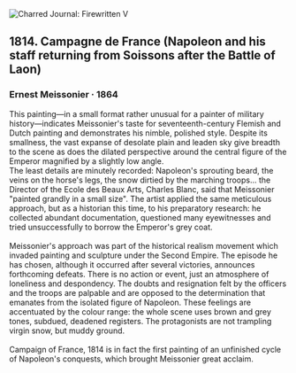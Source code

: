 <div class="artwork-of-the-day">
  <div class="container">
    <div class="img-wrapper">
      <img
        src="https://uploads1.wikiart.org/00381/images/ernest-meissonier/meissonier-ernest-1815-1891-napoleon-everett.jpg!Large.jpg"
        alt="Charred Journal: Firewritten V" />
    </div>
    <div class="artwork-detail">
      <div class="artwork-origin"> 
        <h2 class="artwork-name">1814. Campagne de France (Napoleon and his staff returning from Soissons after the Battle of Laon)</h2>
        <h3 class="artist">
          Ernest Meissonier
                    ·  1864
        </h3>
      </div>
      <p class="description">
        <span class="artwork-description-text ng-binding" ng-bind-html="viewModel.ArtworkOfTheDay.Description | unsafe">This painting—in a small format rather unusual for a painter of military history—indicates Meissonier's taste for seventeenth-century Flemish and Dutch painting and demonstrates his nimble, polished style. Despite its smallness, the vast expanse of desolate plain and leaden sky give breadth to the scene as does the dilated perspective around the central figure of the Emperor magnified by a slightly low angle.
<br>The least details are minutely recorded: Napoleon's sprouting beard, the veins on the horse's legs, the snow dirtied by the marching troops... the Director of the Ecole des Beaux Arts, Charles Blanc, said that Meissonier "painted grandly in a small size". The artist applied the same meticulous approach, but as a historian this time, to his preparatory research: he collected abundant documentation, questioned many eyewitnesses and tried unsuccessfully to borrow the Emperor's grey coat.
<br>
<br>Meissonier's approach was part of the historical realism movement which invaded painting and sculpture under the Second Empire. The episode he has chosen, although it occurred after several victories, announces forthcoming defeats. There is no action or event, just an atmosphere of loneliness and despondency. The doubts and resignation felt by the officers and the troops are palpable and are opposed to the determination that emanates from the isolated figure of Napoleon. These feelings are accentuated by the colour range: the whole scene uses brown and grey tones, subdued, deadened registers. The protagonists are not trampling virgin snow, but muddy ground.
<br>
<br>Campaign of France, 1814 is in fact the first painting of an unfinished cycle of Napoleon's conquests, which brought Meissonier great acclaim.</span>
                        <div class="text-shadow-container" ng-show="showShadow" style=""></div>
      </p>
    </div>
  </div>

</div>
